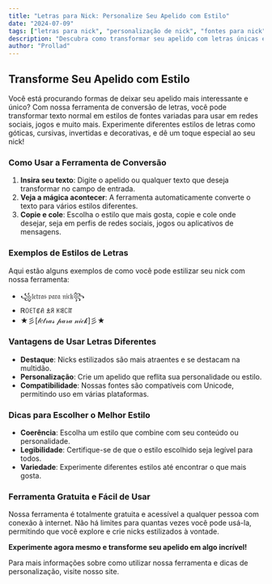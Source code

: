 ```yaml
---
title: "Letras para Nick: Personalize Seu Apelido com Estilo"
date: "2024-07-09"
tags: ["letras para nick", "personalização de nick", "fontes para nick"]
description: "Descubra como transformar seu apelido com letras únicas e estilos personalizados usando nossa ferramenta de conversão."
author: "Prollad"
---
```


## Transforme Seu Apelido com Estilo

Você está procurando formas de deixar seu apelido mais interessante e único? Com nossa ferramenta de conversão de letras, você pode transformar texto normal em estilos de fontes variadas para usar em redes sociais, jogos e muito mais. Experimente diferentes estilos de letras como góticas, cursivas, invertidas e decorativas, e dê um toque especial ao seu nick!

### Como Usar a Ferramenta de Conversão

1. **Insira seu texto**: Digite o apelido ou qualquer texto que deseja transformar no campo de entrada.
2. **Veja a mágica acontecer**: A ferramenta automaticamente converte o texto para vários estilos diferentes.
3. **Copie e cole**: Escolha o estilo que mais gosta, copie e cole onde desejar, seja em perfis de redes sociais, jogos ou aplicativos de mensagens.

### Exemplos de Estilos de Letras

Aqui estão alguns exemplos de como você pode estilizar seu nick com nossa ferramenta:

- ꧁𝔩𝔢𝔱𝔯𝔞𝔰 𝔭𝔞𝔯𝔞 𝔫𝔦𝔠𝔨꧂
- Ꮢꄲꏂ꓄ꂅꋬ ꊛꋪ ꀘꌃꉔꍏ
- ★彡[𝓁𝑒𝓉𝓇𝒶𝓈 𝓅𝒶𝓇𝒶 𝓃𝒾𝒸𝓀]彡★

### Vantagens de Usar Letras Diferentes

- **Destaque**: Nicks estilizados são mais atraentes e se destacam na multidão.
- **Personalização**: Crie um apelido que reflita sua personalidade ou estilo.
- **Compatibilidade**: Nossas fontes são compatíveis com Unicode, permitindo uso em várias plataformas.

### Dicas para Escolher o Melhor Estilo

- **Coerência**: Escolha um estilo que combine com seu conteúdo ou personalidade.
- **Legibilidade**: Certifique-se de que o estilo escolhido seja legível para todos.
- **Variedade**: Experimente diferentes estilos até encontrar o que mais gosta.

### Ferramenta Gratuita e Fácil de Usar

Nossa ferramenta é totalmente gratuita e acessível a qualquer pessoa com conexão à internet. Não há limites para quantas vezes você pode usá-la, permitindo que você explore e crie nicks estilizados à vontade.

**Experimente agora mesmo e transforme seu apelido em algo incrível!**

Para mais informações sobre como utilizar nossa ferramenta e dicas de personalização, visite nosso site.